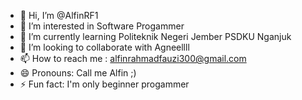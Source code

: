 - 👋 Hi, I’m @AlfinRF1
- 👀 I’m interested in Software Progammer
- 🌱 I’m currently learning Politeknik Negeri Jember PSDKU Nganjuk
- 💞️ I’m looking to collaborate with Agneellll
- 📫 How to reach me : alfinrahmadfauzi300@gmail.com
- 😄 Pronouns: Call me Alfin ;)
- ⚡ Fun fact: I'm only beginner progammer

<!---
AlfinRF1/AlfinRF1 is a ✨ special ✨ repository because its `README.md` (this file) appears on your GitHub profile.
You can click the Preview link to take a look at your changes.
--->
